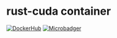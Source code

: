 rust-cuda container
====================

[![DockerHub](https://img.shields.io/docker/automated/jrottenberg/ffmpeg.svg?maxAge=2592000?style=plastic)](https://hub.docker.com/r/termoshtt/rust-cuda/)
[![Microbadger](https://images.microbadger.com/badges/image/termoshtt/rust-cuda.svg)](https://microbadger.com/images/termoshtt/rust-cuda)

